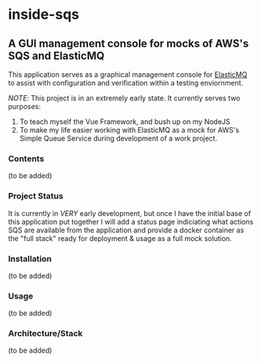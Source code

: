 # inside-sqs
A GUI management console for mocks of AWS's SQS and ElasticMQ
-----------------------
This application serves as a graphical management console for [ElasticMQ](https://github.com/softwaremill/elasticmq) to assist with configuration and verification within a testing enviornment.

_NOTE_: This project is in an extremely early state.  It currently serves two purposes: 
1) To teach myself the Vue Framework, and bush up on my NodeJS
2) To make my life easier working with ElasticMQ as a mock for AWS's Simple Queue Service during development of a work project.

### Contents
(to be added)

### Project Status
It is currently in _VERY_ early development, but once I have the initial base of this application put together I will add a status page indiciating what actions SQS are available from the application and provide a docker container as the "full stack" ready for deployment & usage as a full mock solution.

### Installation
(to be added)

### Usage
(to be added)

### Architecture/Stack
(to be added)
